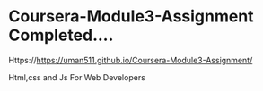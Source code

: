 # Coursera-Module3-Assignment Completed....

Https://https://uman511.github.io/Coursera-Module3-Assignment/

Html,css and Js For Web Developers
